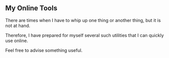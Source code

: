 ## My Online Tools

There are times when I have to whip up one thing or another thing, but it is not at hand.

Therefore, I have prepared for myself several such utilities that I can quickly use online.

Feel free to advise something useful.
